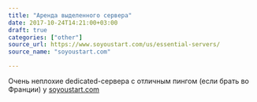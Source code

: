 ```yaml
---
title: "Аренда выделенного сервера"
date: 2017-10-24T14:21:00+03:00
draft: true
categories: ["other"]
source_url: https://www.soyoustart.com/us/essential-servers/
source_name: "soyoustart.com"

---
```


Очень неплохие dedicated-сервера с отличным пингом (если брать во Франции) у [soyoustart.com](https://www.soyoustart.com/us/essential-servers/)
